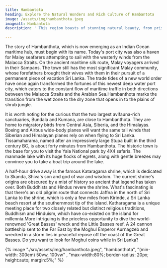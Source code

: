 ```yaml
---
title: Hambantota
heading: Explore the Natural Wonders and Rich Culture of Hambantota
image: /assets/img/hambanthota.jpeg
imagealt: Hambantota
description: ' This region boasts of stunning natural beauty, from pristine beaches and national parks to vast salt flats and lagoons. For nature enthusiasts, Hambantota offers an array of exciting activities such as bird watching, wildlife safaris, and trekking'

---
```

The story of Hambanthota, which is now emerging as an Indian Ocean maritime hub, must begin with its name. Today's port city was also a haven for Malay seafarers attempting to sail with the westerly winds from the Malacca Straits. On the ancient maritime silk route, Malay voyagers arrived in their Sampans. The town still has the most significant Malay community, whose forefathers brought their wives with them in their pursuit of a permanent piece of vacation Sri Lanka. The trade tides of a new world order have once again transformed the fortunes of this newest deep water port city, which caters to the constant flow of maritime traffic in both directions between the Malacca Straits and the Arabian Sea.Hambanthota marks the transition from the wet zone to the dry zone that opens in to the plains of shrub jungle. 

It is worth noting for the curious that the two largest avifauna-rich sanctuaries, Bundala and Kumana, are close to Hambanthota. They are home to migratory birds from Central Asia, Siberia, and the Himalayas. Boeing and Airbus wide-body planes will want the same tail winds that Siberian and Himalayan planes rely on when flying to Sri Lanka. Tissamaharama, named after an impressively large Stupa built in the third century BC, is about forty minutes from Hambanthota. The historic town is the base for you to visit the Yala National park by 4X4 safaris. The manmade lake with its huge flocks of egrets, along with gentle breezes may convince you to take a boat trip around the lake.

A half-hour drive away is the famous Kataragama shrine, which is dedicated to Skanda, Shiva's son and god of war and wisdom. The current shrine's origins are obscured by a mist of history so ancient that legend has taken over. Both Buddhists and Hindus revere the shrine. What's fascinating is that there's an old pilgrim route that connects Jaffna in the north of Sri Lanka to the shrine, which is only a few miles from Kirinde, a Sri Lanka beach resort at the southernmost tip of the island. Katharagama is a unique meeting place for two closely related but distinct religious traditions, Buddhism and Hinduism, which have co-existed on the island for millennia.More intriguing is the priceless opportunity to dive the world-renowned 'Great Basses' wreck and the Little Basses reef. A 24 cannon battleship sent to the Far East by the Moghul Emperor Aurnagzeb and wrecked in a storm lies in peaceful repose off the coast of the Great Basses. Do you want to look for Moghul coins while in Sri Lanka?

{% image "./src/assets/img/hambanthota.jpeg", "hambanthota", "(min-width: 300em) 50vw, 100vw" , "max-width:80%; border-radius: 20px; height:auto; margin:5%;" %}
